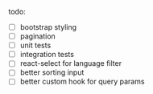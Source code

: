 todo:

-   [ ] bootstrap styling
-   [ ] pagination
-   [ ] unit tests
-   [ ] integration tests
-   [ ] react-select for language filter
- [ ] better sorting input
-   [ ] better custom hook for query params
